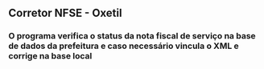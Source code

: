 <h2>Corretor NFSE - Oxetil</h2>
<h3>O programa verifica o status da nota fiscal de serviço na base de dados da prefeitura e caso necessário vincula o XML e corrige na base local</h3>
